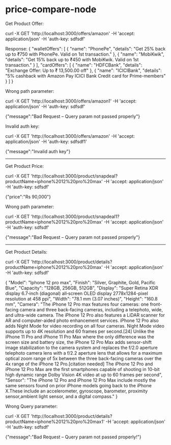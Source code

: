 # price-compare-node


Get Product Offer:

curl -X GET   'http://localhost:3000/offers/amazon'   -H 'accept: application/json'   -H 'auth-key: sdfsdf' 

Response:
{
    "walletOffers": [
        {
            "name": "PhonePe",
            "details": "Get 25% back up to ₹750 with PhonePe. Valid on 1st transaction."
        },
        {
            "name": "MobiKwik",
            "details": "Get 15% back up to ₹450 with MobiKwik. Valid  on 1st transaction."
        }
    ],
    "cardOffers": [
        {
            "name": "HDFCBank",
            "details": "Exchange Offer: Up to ₹ 13,500.00 off"
        },
        {
            "name": "ICICIBank",
            "details": "5% cashback with Amazon Pay ICICI Bank Credit card for Prime-members"
        }
    ]
}

Wrong path parameter:

curl -X GET   'http://localhost:3000/offers/amazon1'   -H 'accept: application/json'   -H 'auth-key: sdfsdf' 

{"message":"Bad Request – Query param not passed properly"}


Invalid auth key:

curl -X GET   'http://localhost:3000/offers/amazon'   -H 'accept: application/json'   -H 'auth-key: sdfsdf1' 

{"message":"Invalid auth key"}

******************************************************

Get Product Price:


curl -X GET   'http://localhost:3000/product/snapdeal?productName=iphone%2012%20pro%20max'   -H 'accept: application/json'   -H 'auth-key: sdfsdf' 

{"price":"Rs 90,000"}

Wrong path parameter:

curl -X GET   'http://localhost:3000/product/snapdeal1?productName=iphone%2012%20pro%20max'   -H 'accept: application/json'   -H 'auth-key: sdfsdf' 


{"message":"Bad Request – Query param not passed properly"}

******************************************************

Get Product Details:

curl -X GET   'http://localhost:3000/product/details?productName=iphone%2012%20pro%20max'   -H 'accept: application/json'   -H 'auth-key: sdfsdf' 


{
    "Model": "Iphone 12 pro max",
    "Finish": "Silver, Graphite, Gold, Pacific Blue",
    "Capacity": "128GB, 256GB, 512GB",
    "Display": "Super Retina XDR display 6.7‑inch (diagonal) all‑screen OLED display 2778x1284-pixel resolution at 458 ppi",
    "Width": "78.1 mm (3.07 inches)",
    "Height": "160.8 mm",
    "Camera": "The iPhone 12 Pro max features four cameras: one front-facing camera and three back-facing cameras, including a telephoto, wide, and ultra-wide camera. The iPhone 12 Pro also features a LiDAR scanner for AR and computer-aided photo enhancement services. iPhone 12 Pro also adds Night Mode for video recording on all four cameras. Night Mode video supports up to 4K resolution and 60 frames per second.[24] Unlike the iPhone 11 Pro and iPhone 11 Pro Max where the only difference was the screen size and battery size, the iPhone 12 Pro Max adds sensor-shift image stabilization to the camera system and replaces the f/2.0 aperture telephoto camera lens with a f/2.2 aperture lens that allows for a maximum optical zoom range of 5x between the three back-facing cameras over the 4x range of the iPhone 12 Pro.[citation needed] The iPhone 12 Pro and iPhone 12 Pro Max are the first smartphones capable of shooting in 10-bit high dynamic range Dolby Vision 4K video at up to 60 frames per second",
    "Sensor": "The iPhone 12 Pro and iPhone 12 Pro Max include mostly the same sensors found on prior iPhone models going back to the iPhone X.These include an accelerometer, gyroscope, barometer, proximity sensor,ambient light sensor, and a digital compass."
}

Wrong Query  parameter:

curl -X GET   'http://localhost:3000/product/details?productName=iphone%2012%20pro%20max1'   -H 'accept: application/json'   -H 'auth-key: sdfsdf' 


{"message":"Bad Request – Query param not passed properly!"}